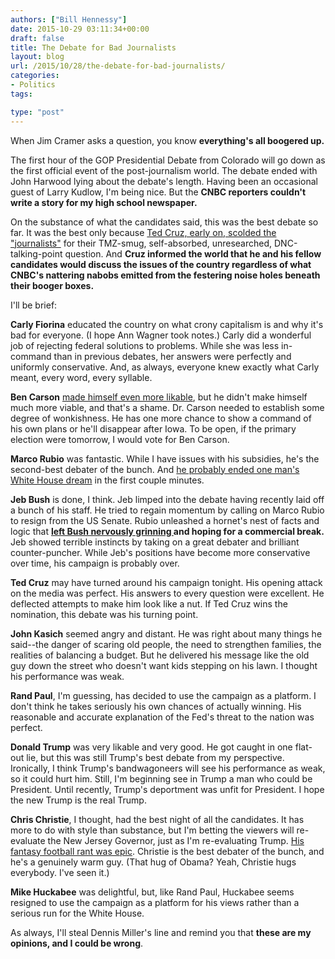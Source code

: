 ```yaml
---
authors: ["Bill Hennessy"]
date: 2015-10-29 03:11:34+00:00
draft: false
title: The Debate for Bad Journalists
layout: blog
url: /2015/10/28/the-debate-for-bad-journalists/
categories:
- Politics
tags:

type: "post"
---
```


When Jim Cramer asks a question, you know **everything's all boogered up.**

The first hour of the GOP Presidential Debate from Colorado will go down as the first official event of the post-journalism world. The debate ended with John Harwood lying about the debate's length. Having been an occasional guest of Larry Kudlow, I'm being nice. But the **CNBC reporters couldn't write a story for my high school newspaper.**

On the substance of what the candidates said, this was the best debate so far. It was the best only because [Ted Cruz, early on, scolded the "journalists"](https://www.businessinsider.com/chris-christie-cnbc-debate-john-harwood-rude-2015-10) for their TMZ-smug, self-absorbed, unresearched, DNC-talking-point question. And **Cruz informed the world that he and his fellow candidates would discuss the issues of the country regardless of what CNBC's nattering nabobs emitted from the festering noise holes beneath their booger boxes.**

I'll be brief:

**Carly Fiorina** educated the country on what crony capitalism is and why it's bad for everyone. (I hope Ann Wagner took notes.) Carly did a wonderful job of rejecting federal solutions to problems. While she was less in-command than in previous debates, her answers were perfectly and uniformly conservative. And, as always, everyone knew exactly what Carly meant, every word, every syllable.

**Ben Carson** [made himself even more likable](https://www.businessinsider.com/ben-carson-debate-question-booed-cnbc-2015-10), but he didn't make himself much more viable, and that's a shame. Dr. Carson needed to establish some degree of wonkishness. He has one more chance to show a command of his own plans or he'll disappear after Iowa. To be open, if the primary election were tomorrow, I would vote for Ben Carson.

**Marco Rubio** was fantastic. While I have issues with his subsidies, he's the second-best debater of the bunch. And [he probably ended one man's White House dream](https://www.businessinsider.com/gop-debate-jeb-bush-v-marco-rubio-2015-10) in the first couple minutes.

**Jeb Bush** is done, I think. Jeb limped into the debate having recently laid off a bunch of his staff. He tried to regain momentum by calling on Marco Rubio to resign from the US Senate. Rubio unleashed a hornet's nest of facts and logic that **[left Bush nervously grinning ](https://www.businessinsider.com/jeb-bush-cnbc-debate-2015-10)and hoping for a commercial break.** Jeb showed terrible instincts by taking on a great debater and brilliant counter-puncher. While Jeb's positions have become more conservative over time, his campaign is probably over.

**Ted Cruz** may have turned around his campaign tonight. His opening attack on the media was perfect. His answers to every question were excellent. He deflected attempts to make him look like a nut. If Ted Cruz wins the nomination, this debate was his turning point.

**John Kasich** seemed angry and distant. He was right about many things he said--the danger of scaring old people, the need to strengthen families, the realities of balancing a budget. But he delivered his message like the old guy down the street who doesn't want kids stepping on his lawn. I thought his performance was weak.

**Rand Paul**, I'm guessing, has decided to use the campaign as a platform. I don't think he takes seriously his own chances of actually winning. His reasonable and accurate explanation of the Fed's threat to the nation was perfect.

**Donald Trump** was very likable and very good. He got caught in one flat-out lie, but this was still Trump's best debate from my perspective. Ironically, I think Trump's bandwagoneers will see his performance as weak, so it could hurt him. Still, I'm beginning see in Trump a man who could be President. Until recently, Trump's deportment was unfit for President. I hope the new Trump is the real Trump.

**Chris Christie**, I thought, had the best night of all the candidates. It has more to do with style than substance, but I'm betting the viewers will re-evaluate the New Jersey Governor, just as I'm re-evaluating Trump. [His fantasy football rant was epic](https://www.businessinsider.com/chris-christie-cnbc-debate-john-harwood-rude-2015-10). Christie is the best debater of the bunch, and he's a genuinely warm guy. (That hug of Obama? Yeah, Christie hugs everybody. I've seen it.)

**Mike Huckabee** was delightful, but, like Rand Paul, Huckabee seems resigned to use the campaign as a platform for his views rather than a serious run for the White House.

As always, I'll steal Dennis Miller's line and remind you that **these are my opinions, and I could be wrong**.
